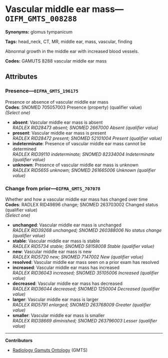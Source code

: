 # Vascular middle ear mass—`OIFM_GMTS_008288`

**Synonyms:** glomus tympanicum

**Tags:** head_neck, CT, MR, middle ear, mass, vascular, finding

Abnormal growth in the middle ear with increased blood vessels.

**Codes:** GAMUTS 8288 vascular middle ear mass

## Attributes

### Presence—`OIFMA_GMTS_196175`

Presence or absence of vascular middle ear mass  
**Codes**: SNOMED 705057003 Presence (property) (qualifier value)  
*(Select one)*

- **absent**: Vascular middle ear mass is absent  
_RADLEX RID28473 absent; SNOMED 2667000 Absent (qualifier value)_
- **present**: Vascular middle ear mass is present  
_RADLEX RID28472 present; SNOMED 52101004 Present (qualifier value)_
- **indeterminate**: Presence of vascular middle ear mass cannot be determined  
_RADLEX RID39110 indeterminate; SNOMED 82334004 Indeterminate (qualifier value)_
- **unknown**: Presence of vascular middle ear mass is unknown  
_RADLEX RID5655 unknown; SNOMED 261665006 Unknown (qualifier value)_

### Change from prior—`OIFMA_GMTS_707078`

Whether and how a vascular middle ear mass has changed over time  
**Codes**: RADLEX RID49896 change; SNOMED 263703002 Changed status (qualifier value)  
*(Select one)*

- **unchanged**: Vascular middle ear mass is unchanged  
_RADLEX RID39268 unchanged; SNOMED 260388006 No status change (qualifier value)_
- **stable**: Vascular middle ear mass is stable  
_RADLEX RID5734 stable; SNOMED 58158008 Stable (qualifier value)_
- **new**: Vascular middle ear mass is new  
_RADLEX RID5720 new; SNOMED 7147002 New (qualifier value)_
- **resolved**: Vascular middle ear mass seen on a prior exam has resolved  
- **increased**: Vascular middle ear mass has increased  
_RADLEX RID36043 increased; SNOMED 35105006 Increased (qualifier value)_
- **decreased**: Vascular middle ear mass has decreased  
_RADLEX RID36044 decreased; SNOMED 1250004 Decreased (qualifier value)_
- **larger**: Vascular middle ear mass is larger  
_RADLEX RID5791 enlarged; SNOMED 263768009 Greater (qualifier value)_
- **smaller**: Vascular middle ear mass is smaller  
_RADLEX RID38669 diminished; SNOMED 263796003 Lesser (qualifier value)_

---

**Contributors**

- [Radiology Gamuts Ontology](https://gamuts.net/) (GMTS)